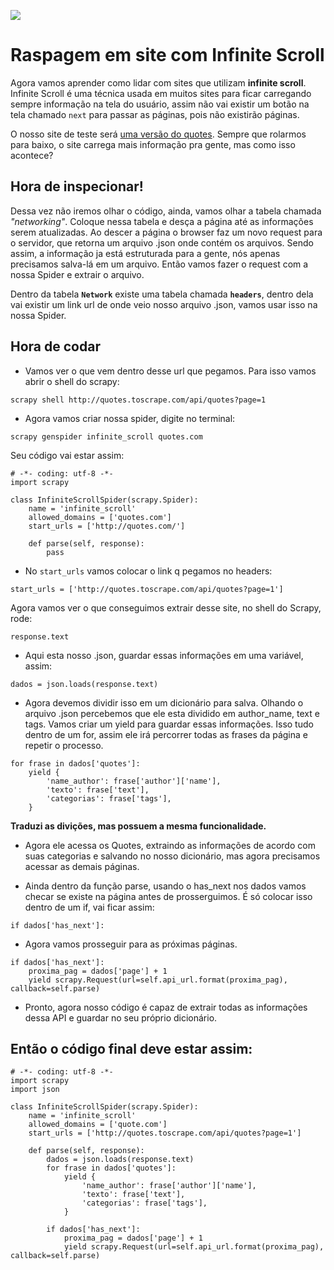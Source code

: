 ![](https://i.creativecommons.org/l/by/4.0/88x31.png)
# Raspagem em site com Infinite Scroll
Agora vamos aprender como lidar com sites que utilizam **infinite scroll**. Infinite Scroll é uma técnica usada em muitos sites para ficar carregando sempre informação na tela do usuário, assim não vai existir um botão na tela chamado `next` para passar as páginas, pois não existirão páginas.

O nosso site de teste será [uma versão do quotes](http://quotes.toscrape.com/scroll). Sempre que rolarmos para baixo, o site carrega mais informação pra gente, mas como isso acontece?

## Hora de inspecionar!

Dessa vez não iremos olhar o código, ainda, vamos olhar a tabela chamada *\"networking\"*. Coloque nessa tabela e desça a página até as informações serem atualizadas. Ao descer a página o browser faz um novo request para o servidor, que retorna um arquivo .json onde contém os arquivos. Sendo assim, a informação ja está estruturada para a gente, nós apenas precisamos salva-lá em um arquivo. Então vamos fazer o request com a nossa Spider e extrair o arquivo.

Dentro da tabela **`Network`** existe uma tabela chamada **`headers`**, dentro dela vai existir um link url de onde veio nosso arquivo .json, vamos usar isso na nossa Spider.

## Hora de codar

* Vamos ver o que vem dentro desse url que pegamos. Para isso vamos abrir o shell do scrapy:
```
scrapy shell http://quotes.toscrape.com/api/quotes?page=1
```
* Agora vamos criar nossa spider, digite no terminal:
```
scrapy genspider infinite_scroll quotes.com
```
Seu código vai estar assim:
```Py
# -*- coding: utf-8 -*-
import scrapy

class InfiniteScrollSpider(scrapy.Spider):
    name = 'infinite_scroll'
    allowed_domains = ['quotes.com']
    start_urls = ['http://quotes.com/']

    def parse(self, response):
        pass
```
* No `start_urls` vamos colocar o link q pegamos no headers:
```
start_urls = ['http://quotes.toscrape.com/api/quotes?page=1']
```
Agora vamos ver o que conseguimos extrair desse site, no shell do Scrapy, rode:
```
response.text
```
* Aqui esta nosso .json, guardar essas informações em uma variável, assim:
```
dados = json.loads(response.text)
```
* Agora devemos dividir isso em um dicionário para salva. Olhando o arquivo .json percebemos que ele esta dividido em author_name, text e tags. Vamos criar um yield para guardar essas informações. Isso tudo dentro de um for, assim ele irá percorrer todas as frases da página e repetir o processo.
```Py
for frase in dados['quotes']:
    yield {
        'name_author': frase['author']['name'],
        'texto': frase['text'],
        'categorias': frase['tags'],
    }
```
**Traduzi as divições, mas possuem a mesma funcionalidade.**

* Agora ele acessa os Quotes, extraindo as informações de acordo com suas categorias e salvando no nosso dicionário, mas agora precisamos acessar as demais páginas.

* Ainda dentro da função parse, usando o has_next nos dados vamos checar se existe na página antes de prosserguimos. É só colocar isso dentro de um if, vai ficar assim:
```Py
if dados['has_next']:
```
* Agora vamos prosseguir para as próximas páginas.
```Py
if dados['has_next']:
    proxima_pag = dados['page'] + 1
    yield scrapy.Request(url=self.api_url.format(proxima_pag), callback=self.parse)
```
* Pronto, agora nosso código é capaz de extrair todas as informações dessa API e guardar no seu próprio dicionário.
## Então o código final deve estar assim:
```Py
# -*- coding: utf-8 -*-
import scrapy
import json

class InfiniteScrollSpider(scrapy.Spider):
    name = 'infinite_scroll'
    allowed_domains = ['quote.com']
    start_urls = ['http://quotes.toscrape.com/api/quotes?page=1']

    def parse(self, response):
        dados = json.loads(response.text)
        for frase in dados['quotes']:
            yield {
                'name_author': frase['author']['name'],
                'texto': frase['text'],
                'categorias': frase['tags'],
            }

        if dados['has_next']:
            proxima_pag = dados['page'] + 1
            yield scrapy.Request(url=self.api_url.format(proxima_pag), callback=self.parse)
```